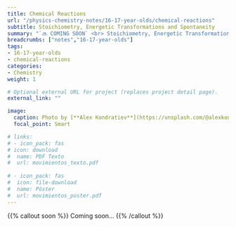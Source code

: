 ```yaml
---
title: Chemical Reactions
url: "/physics-chemistry-notes/16-17-year-olds/chemical-reactions"
subtitle: Stoichiometry, Energetic Transformations and Spontaneity
summary: "`🔜 COMING SOON` <br> Stoichiometry, Energetic Transformations and Spontaneity."
breadcrumbs: ["notes","16-17-year-olds"]
tags:
- 16-17-year-olds
- chemical-reactions
categories:
- Chemistry
weight: 1

# Optional external URL for project (replaces project detail page).
external_link: ""

image:
  caption: Photo by [**Alex Kondratiev**](https://unsplash.com/@alexkondratiev) on [Unsplash](https://unsplash.com)
  focal_point: Smart

# links:
# - icon_pack: fas
# icon: download
#  name: PDF Texto
#  url: movimientos_texto.pdf
  
# - icon_pack: fas
#  icon: file-download
#  name: Póster
#  url: movimientos_poster.pdf  
---
```


{{% callout soon %}}
Coming soon...
{{% /callout %}}
